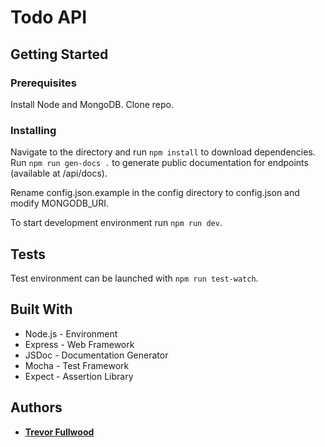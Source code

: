 # Todo API

## Getting Started

### Prerequisites
Install Node and MongoDB. Clone repo.

### Installing
Navigate to the directory and run `npm install` to download dependencies. Run `npm run gen-docs .` to generate public documentation for endpoints (available at /api/docs).

Rename config.json.example in the config directory to config.json and modify MONGODB_URI.

To start development environment run `npm run dev`.

## Tests
Test environment can be launched with `npm run test-watch`.

## Built With
* Node.js - Environment
* Express - Web Framework
* JSDoc - Documentation Generator
* Mocha - Test Framework
* Expect - Assertion Library

## Authors
* [**Trevor Fullwood**](https://github.com/tfullwood)
